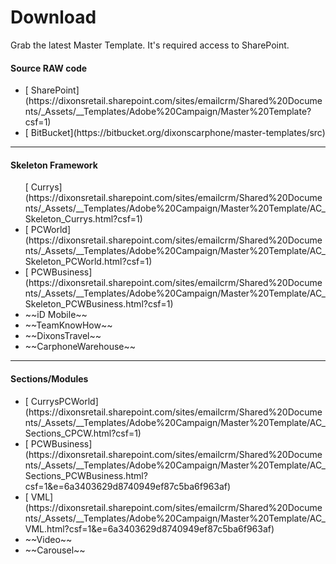 # Download

Grab the latest Master Template. It's required access to SharePoint.

#### Source RAW code

<ul class="list-style-none text-decoration-none">
  <li>[<i class="fas fa-cloud-download-alt"></i> SharePoint](https://dixonsretail.sharepoint.com/sites/emailcrm/Shared%20Documents/_Assets/__Templates/Adobe%20Campaign/Master%20Template?csf=1)</li>
  <li>[<i class="fas fa-code-branch"></i> BitBucket](https://bitbucket.org/dixonscarphone/master-templates/src)</li>
</ul>

- - -

#### Skeleton Framework

<ul class="list-style-none text-decoration-none">
  [<i class="fas fa-save"></i> Currys](https://dixonsretail.sharepoint.com/sites/emailcrm/Shared%20Documents/_Assets/__Templates/Adobe%20Campaign/Master%20Template/AC_Skeleton_Currys.html?csf=1)</li>
  <li class="af icon">[<i class="fas fa-save"></i> PCWorld](https://dixonsretail.sharepoint.com/sites/emailcrm/Shared%20Documents/_Assets/__Templates/Adobe%20Campaign/Master%20Template/AC_Skeleton_PCWorld.html?csf=1)</li>
  <li class="af icon">[<i class="fas fa-save"></i> PCWBusiness](https://dixonsretail.sharepoint.com/sites/emailcrm/Shared%20Documents/_Assets/__Templates/Adobe%20Campaign/Master%20Template/AC_Skeleton_PCWBusiness.html?csf=1)</li>
  <li class="disable"><i class="fas fa-times"></i> ~~iD Mobile~~</li>
  <li class="disable"><i class="fas fa-times"></i> ~~TeamKnowHow~~</li>
  <li class="disable"><i class="fas fa-times"></i> ~~DixonsTravel~~</li>
  <li class="disable"><i class="fas fa-times"></i> ~~CarphoneWarehouse~~</li>
</ul>

- - -

#### Sections/Modules

<ul class="list-style-none text-decoration-none">
  <li class="af icon">[<i class="fas fa-save"></i> CurrysPCWorld](https://dixonsretail.sharepoint.com/sites/emailcrm/Shared%20Documents/_Assets/__Templates/Adobe%20Campaign/Master%20Template/AC_Sections_CPCW.html?csf=1)</li>
  <li class="af icon">[<i class="fas fa-save"></i> PCWBusiness](https://dixonsretail.sharepoint.com/sites/emailcrm/Shared%20Documents/_Assets/__Templates/Adobe%20Campaign/Master%20Template/AC_Sections_PCWBusiness.html?csf=1&e=6a3403629d8740949ef87c5ba6f963af)</li>
  <li class="af icon">[<i class="fas fa-save"></i> VML](https://dixonsretail.sharepoint.com/sites/emailcrm/Shared%20Documents/_Assets/__Templates/Adobe%20Campaign/Master%20Template/AC_VML.html?csf=1&e=6a3403629d8740949ef87c5ba6f963af)</li>
  <li class="disable"><i class="fas fa-times"></i> ~~Video~~</li>
  <li class="disable"><i class="fas fa-times"></i> ~~Carousel~~</li>
</ul>
